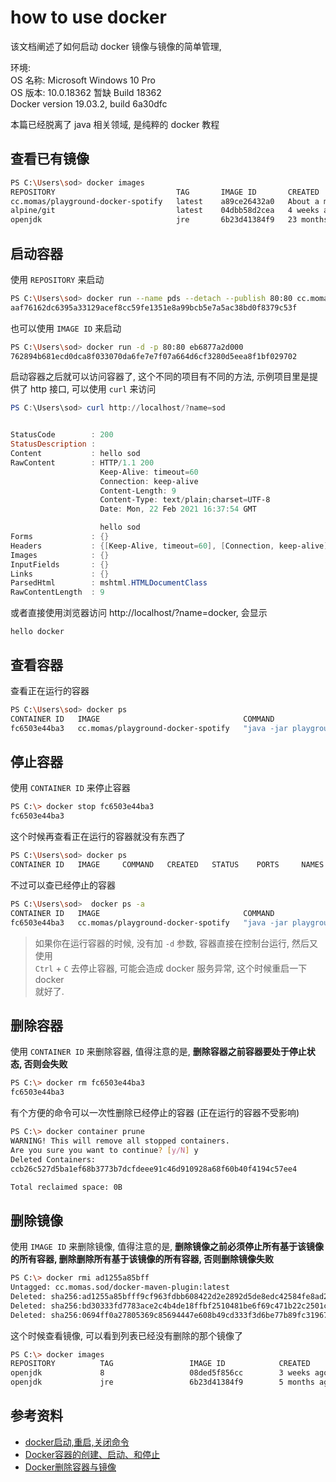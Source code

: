# how to use docker

该文档阐述了如何启动 docker 镜像与镜像的简单管理,

环境:  
OS 名称: Microsoft Windows 10 Pro  
OS 版本: 10.0.18362 暂缺 Build 18362  
Docker version 19.03.2, build 6a30dfc  

本篇已经脱离了 java 相关领域, 是纯粹的 docker 教程

## 查看已有镜像

```bash
PS C:\Users\sod> docker images
REPOSITORY                           TAG       IMAGE ID       CREATED              SIZE
cc.momas/playground-docker-spotify   latest    a89ce26432a0   About a minute ago   479MB
alpine/git                           latest    04dbb58d2cea   4 weeks ago          25.1MB
openjdk                              jre       6b23d41384f9   23 months ago        479MB
```

## 启动容器

使用 `REPOSITORY` 来启动

```bash
PS C:\Users\sod> docker run --name pds --detach --publish 80:80 cc.momas/playground-docker-spotify
aaf76162dc6395a33129acef8cc59fe1351e8a99bcb5e7a5ac38bd0f8379c53f
```

也可以使用 `IMAGE ID` 来启动

```bash
PS C:\Users\sod> docker run -d -p 80:80 eb6877a2d000
762894b681ecd0dca8f033070da6fe7e7f07a664d6cf3280d5eea8f1bf029702
```

启动容器之后就可以访问容器了, 这个不同的项目有不同的方法, 示例项目里是提供了 http 接口, 可以使用 `curl` 来访问

```ps1
PS C:\Users\sod> curl http://localhost/?name=sod


StatusCode        : 200
StatusDescription :
Content           : hello sod
RawContent        : HTTP/1.1 200
                    Keep-Alive: timeout=60
                    Connection: keep-alive
                    Content-Length: 9
                    Content-Type: text/plain;charset=UTF-8
                    Date: Mon, 22 Feb 2021 16:37:54 GMT

                    hello sod
Forms             : {}
Headers           : {[Keep-Alive, timeout=60], [Connection, keep-alive], [Content-Length, 9], [Content-Type, text/plain;charset=UTF-8]...}
Images            : {}
InputFields       : {}
Links             : {}
ParsedHtml        : mshtml.HTMLDocumentClass
RawContentLength  : 9

```

或者直接使用浏览器访问 http://localhost/?name=docker, 会显示

```output
hello docker
```

## 查看容器

查看正在运行的容器

```bash
PS C:\Users\sod> docker ps
CONTAINER ID   IMAGE                                COMMAND                  CREATED          STATUS          PORTS                NAMES
fc6503e44ba3   cc.momas/playground-docker-spotify   "java -jar playgroun…"   41 seconds ago   Up 40 seconds   0.0.0.0:80->80/tcp   pds
```

## 停止容器

使用 `CONTAINER ID` 来停止容器

```bash
PS C:\> docker stop fc6503e44ba3
fc6503e44ba3
```

这个时候再查看正在运行的容器就没有东西了

```bash
PS C:\Users\sod> docker ps
CONTAINER ID   IMAGE     COMMAND   CREATED   STATUS    PORTS     NAMES
```

不过可以查已经停止的容器

```bash
PS C:\Users\sod>  docker ps -a
CONTAINER ID   IMAGE                                COMMAND                  CREATED              STATUS                        PORTS     NAMES
fc6503e44ba3   cc.momas/playground-docker-spotify   "java -jar playgroun…"   About a minute ago   Exited (143) 20 seconds ago             pds
```

> 如果你在运行容器的时候, 没有加 `-d` 参数, 容器直接在控制台运行, 然后又使用  
> `Ctrl` + `C` 去停止容器, 可能会造成 docker 服务异常, 这个时候重启一下 docker  
> 就好了.  

## 删除容器

使用 `CONTAINER ID` 来删除容器, 值得注意的是, **删除容器之前容器要处于停止状态, 否则会失败**

```bash
PS C:\> docker rm fc6503e44ba3
fc6503e44ba3
```

有个方便的命令可以一次性删除已经停止的容器 (正在运行的容器不受影响)

```bash
PS C:\> docker container prune
WARNING! This will remove all stopped containers.
Are you sure you want to continue? [y/N] y
Deleted Containers:
ccb26c527d5ba1ef68b3773b7dcfdeee91c46d910928a68f60b40f4194c57ee4

Total reclaimed space: 0B
```

## 删除镜像

使用 `IMAGE ID` 来删除镜像, 值得注意的是, **删除镜像之前必须停止所有基于该镜像的所有容器, 删除删除所有基于该镜像的所有容器, 否则删除镜像失败**

```bash
PS C:\> docker rmi ad1255a85bff
Untagged: cc.momas.sod/docker-maven-plugin:latest
Deleted: sha256:ad1255a85bfff9cf963fdbb608422d2e2892d5de8edc42584fe8ad235fbeae68
Deleted: sha256:bd30333fd7783ace2c4b4de18ffbf2510481be6f69c471b22c2501cd04a2ce0a
Deleted: sha256:0694ff0a27805369c85694447e608b49cd333f3d6be77b89fc3196796a28a35f
```

这个时候查看镜像, 可以看到列表已经没有删除的那个镜像了

```bash
PS C:\> docker images
REPOSITORY          TAG                 IMAGE ID            CREATED             SIZE
openjdk             8                   08ded5f856cc        3 weeks ago         488MB
openjdk             jre                 6b23d41384f9        5 months ago        479MB
```

## 参考资料

- [docker启动,重启,关闭命令](https://blog.csdn.net/EasternUnbeaten/article/details/80463837)
- [Docker容器的创建、启动、和停止](https://www.cnblogs.com/linjiqin/p/8608975.html)
- [Docker删除容器与镜像](https://blog.csdn.net/qq_32447301/article/details/79387649)
